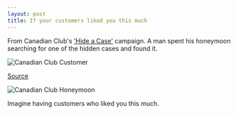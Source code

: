 ```yaml
---
layout: post
title: If your customers liked you this much
---
```


From Canadian Club's ['Hide a Case'](https://derykmakgill.com/commonplace/2019/04/10/2/) campaign. A man spent his honeymoon searching for one of the hidden cases and found it.

![Canadian Club Customer](/commonplace/assets/images/Canadian-Club-Customer.png)

[Source](https://news.google.com/newspapers?nid=888&dat=19790922&id=7v0NAAAAIBAJ&sjid=cnwDAAAAIBAJ&pg=4363,5384836&hl=en)

![Canadian Club Honeymoon](/commonplace/assets/images/Canadian-Club-Honeymoon.png)

Imagine having customers who liked you this much.
